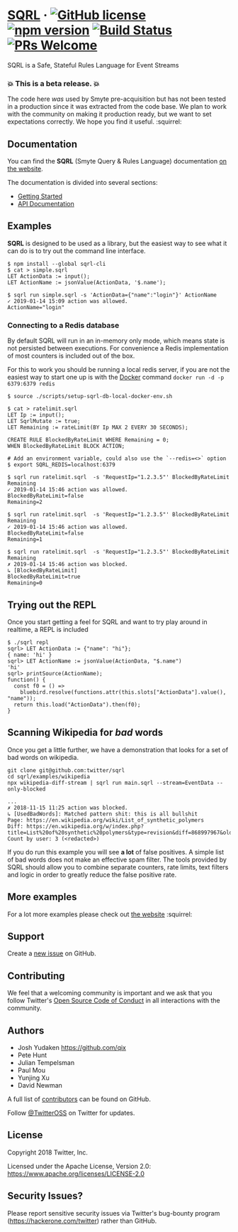 # [SQRL](https://twitter.github.io/sqrl/) &middot; [![GitHub license](https://img.shields.io/badge/license-Apache%202-blue.svg)](https://github.com/twitter/sqrl/blob/master/LICENSE) [![npm version](https://img.shields.io/npm/v/sqrl.svg?style=flat)](https://www.npmjs.com/package/sqrl) [![Build Status](https://travis-ci.org/twitter/sqrl.svg?branch=master)](https://travis-ci.org/twitter/sqrl.svg?branch=master) [![PRs Welcome](https://img.shields.io/badge/PRs-welcome-brightgreen.svg)](https://github.com/twitter/sqrl/blob/master/CONTRIBUTING.md)

SQRL is a Safe, Stateful Rules Language for Event Streams

### :boom: This is a **beta release**. :boom:

The code here *was* used by Smyte pre-acquisition but has not been tested in a production since it was extracted from the code base. We plan to work with the community on making it production ready, but we want to set expectations correctly. We hope you find it useful. :squirrel:

## Documentation

You can find the **SQRL** (Smyte Query & Rules Language) documentation [on the website](https://twitter.github.io/sqrl).

The documentation is divided into several sections:

* [Getting Started](https://twitter.github.io/sqrl/)
* [API Documentation](https://twitter.github.io/sqrl/reference/globals.html)

## Examples

**SQRL** is designed to be used as a library, but the easiest way to see what it can do is to try out the command line interface.

```
$ npm install --global sqrl-cli
$ cat > simple.sqrl
LET ActionData := input();
LET ActionName := jsonValue(ActionData, '$.name');

$ sqrl run simple.sqrl -s 'ActionData={"name":"login"}' ActionName
✓ 2019-01-14 15:09 action was allowed.
ActionName="login"
```

### Connecting to a Redis database

By default SQRL will run in an in-memory only mode, which means state is not persisted between executions. For convenience a Redis implementation of most counters is included out of the box.

For this to work you should be running a local redis server, if you are not the easiest way to start one up is with the [Docker](https://www.docker.com/) command `docker run -d -p 6379:6379 redis`

```
$ source ./scripts/setup-sqrl-db-local-docker-env.sh

$ cat > ratelimit.sqrl
LET Ip := input();
LET SqrlMutate := true;
LET Remaining := rateLimit(BY Ip MAX 2 EVERY 30 SECONDS);

CREATE RULE BlockedByRateLimit WHERE Remaining = 0;
WHEN BlockedByRateLimit BLOCK ACTION;

# Add an environment variable, could also use the `--redis=<>` option
$ export SQRL_REDIS=localhost:6379

$ sqrl run ratelimit.sqrl  -s 'RequestIp="1.2.3.5"' BlockedByRateLimit Remaining
✓ 2019-01-14 15:46 action was allowed.
BlockedByRateLimit=false
Remaining=2

$ sqrl run ratelimit.sqrl  -s 'RequestIp="1.2.3.5"' BlockedByRateLimit Remaining
✓ 2019-01-14 15:46 action was allowed.
BlockedByRateLimit=false
Remaining=1

$ sqrl run ratelimit.sqrl  -s 'RequestIp="1.2.3.5"' BlockedByRateLimit Remaining
✗ 2019-01-14 15:46 action was blocked.
↳ [BlockedByRateLimit]
BlockedByRateLimit=true
Remaining=0
```

## Trying out the REPL

Once you start getting a feel for SQRL and want to try play around in realtime, a REPL is included

```
$ ./sqrl repl
sqrl> LET ActionData := {"name": "hi"};
{ name: 'hi' }
sqrl> LET ActionName := jsonValue(ActionData, "$.name")
'hi'
sqrl> printSource(ActionName);
function() {
  const f0 = () =>
    bluebird.resolve(functions.attr(this.slots["ActionData"].value(), "name"));
  return this.load("ActionData").then(f0);
}
```

## Scanning Wikipedia for *bad* words

Once you get a little further, we have a demonstration that looks for a set of bad words on wikipedia.

```
git clone git@github.com:twitter/sqrl
cd sqrl/examples/wikipedia
npx wikipedia-diff-stream | sqrl run main.sqrl --stream=EventData --only-blocked

...
✗ 2018-11-15 11:25 action was blocked.
↳ [UsedBadWords]: Matched pattern shit: this is all bullshit
Page: https://en.wikipedia.org/wiki/List_of_synthetic_polymers
Diff: https://en.wikipedia.org/w/index.php?title=List%20of%20synthetic%20polymers&type=revision&diff=868997967&oldid=868800716
Count by user: 3 (<redacted>)
```

If you do run this example you will see **a lot** of false positives. A simple list of bad words
does not make an effective spam filter. The tools provided by SQRL should allow you to combine
separate counters, rate limits, text filters and logic in order to greatly reduce the false
positive rate.

## More examples

For a lot more examples please check out [the website](https://twitter.github.io/sqrl) :squirrel:

## Support

Create a [new issue](https://github.com/twitter/sqrl/issues/new) on GitHub.

## Contributing

We feel that a welcoming community is important and we ask that you follow Twitter's
[Open Source Code of Conduct](https://github.com/twitter/code-of-conduct/blob/master/code-of-conduct.md)
in all interactions with the community.

## Authors

* Josh Yudaken https://github.com/qix
* Pete Hunt
* Julian Tempelsman
* Paul Mou
* Yunjing Xu
* David Newman

A full list of [contributors](https://github.com/twitter/sqrl/graphs/contributors?type=a) can be found on GitHub.

Follow [@TwitterOSS](https://twitter.com/twitteross) on Twitter for updates.

## License

Copyright 2018 Twitter, Inc.

Licensed under the Apache License, Version 2.0: https://www.apache.org/licenses/LICENSE-2.0

## Security Issues?

Please report sensitive security issues via Twitter's bug-bounty program (https://hackerone.com/twitter) rather than GitHub.
